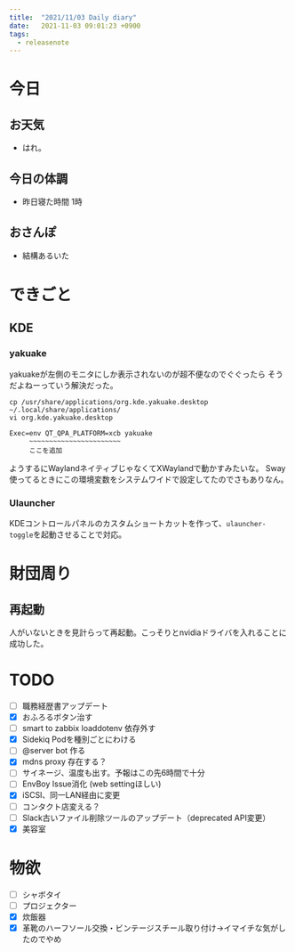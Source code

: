 ```yaml
---
title:  "2021/11/03 Daily diary"
date:   2021-11-03 09:01:23 +0900
tags:
  - releasenote
---
```

# 今日

## お天気

* はれ。

## 今日の体調

* 昨日寝た時間 1時

## おさんぽ

* 結構あるいた

# できごと

## KDE

### yakuake

yakuakeが左側のモニタにしか表示されないのが超不便なのでぐぐったら
そうだよねーっていう解決だった。

```
cp /usr/share/applications/org.kde.yakuake.desktop ~/.local/share/applications/
vi org.kde.yakuake.desktop

Exec=env QT_QPA_PLATFORM=xcb yakuake
     ~~~~~~~~~~~~~~~~~~~~~~~
	 ここを追加
```

ようするにWaylandネイティブじゃなくてXWaylandで動かすみたいな。
Sway使ってるときにこの環境変数をシステムワイドで設定してたのでさもありなん。

### Ulauncher

KDEコントロールパネルのカスタムショートカットを作って、`ulauncher-toggle`を起動させることで対応。

# 財団周り

## 再起動

人がいないときを見計らって再起動。こっそりとnvidiaドライバを入れることに成功した。

# TODO 

- [ ] 職務経歴書アップデート
- [x] おふろるボタン治す
- [ ] smart to zabbix loaddotenv 依存外す
- [x] Sidekiq Podを種別ごとにわける
- [ ] @server bot 作る
- [x] mdns proxy 存在する？
- [ ] サイネージ、温度も出す。予報はこの先6時間で十分
- [ ] EnvBoy Issue消化 (web settingほしい)
- [x] iSCSI、同一LAN経由に変更
- [ ] コンタクト店変える？
- [ ] Slack古いファイル削除ツールのアップデート（deprecated API変更）
- [x] 美容室

# 物欲

- [ ] シャボタイ
- [ ] プロジェクター
- [x] 炊飯器
- [x] 革靴のハーフソール交換・ビンテージスチール取り付け→イマイチな気がしたのでやめ
